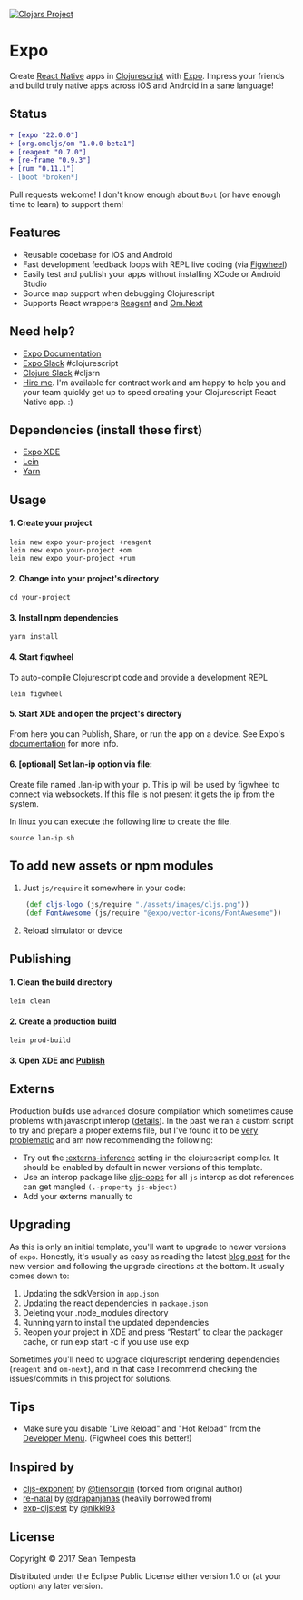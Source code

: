 [![Clojars Project](https://img.shields.io/clojars/v/expo/lein-template.svg)](https://clojars.org/expo/lein-template)

# Expo

Create [React Native](https://facebook.github.io/react-native/) apps in [Clojurescript](http://clojurescript.org/) with [Expo](https://expo.io/).  Impress your friends and build truly native apps across iOS and Android in a sane language!

## Status
```diff
+ [expo "22.0.0"]
+ [org.omcljs/om "1.0.0-beta1"]
+ [reagent "0.7.0"]
+ [re-frame "0.9.3"]
+ [rum "0.11.1"]
- [boot *broken*]
```
Pull requests welcome!  I don't know enough about `Boot` (or have enough time to learn) to support them!


## Features
* Reusable codebase for iOS and Android
* Fast development feedback loops with REPL live coding (via [Figwheel](https://github.com/bhauman/lein-figwheel))
* Easily test and publish your apps without installing XCode or Android Studio
* Source map support when debugging Clojurescript
* Supports React wrappers [Reagent](https://github.com/reagent-project/reagent) and [Om.Next](https://github.com/omcljs/om)

## Need help?
* [Expo Documentation](https://docs.expo.io/versions/latest/index.html)
* [Expo Slack](https://slack.exponentjs.com/) #clojurescript
* [Clojure Slack](http://clojurians.net) #cljsrn
* [Hire me](http://tempesta.io).  I'm available for contract work and am happy to help you and your team quickly get up to speed creating your Clojurescript React Native app. :)

## Dependencies (install these first)
* [Expo XDE](https://docs.expo.io/versions/latest/introduction/installation.html)
* [Lein](http://leiningen.org/#install)
* [Yarn](https://yarnpkg.com/lang/en/docs/install/)

## Usage
#### 1. Create your project

```shell
lein new expo your-project +reagent
lein new expo your-project +om
lein new expo your-project +rum
```
#### 2. Change into your project's directory

```shell
cd your-project
```

#### 3. Install npm dependencies
```shell
yarn install
```

#### 4. Start figwheel
To auto-compile Clojurescript code and provide a development REPL
```shell
lein figwheel
```

#### 5. Start XDE and open the project's directory
From here you can Publish, Share, or run the app on a device.  See Expo's [documentation](https://docs.expo.io/versions/latest/guides/up-and-running.html) for more info.

#### 6. [optional] Set lan-ip option via file:
Create file named .lan-ip with your ip. This ip will be used by figwheel to connect via websockets. If this file is not present it gets the ip from the system.

In linux you can execute the following line to create the file.
```shell
source lan-ip.sh
```


## To add new assets or npm modules
1. Just `js/require` it somewhere in your code:

``` clj
    (def cljs-logo (js/require "./assets/images/cljs.png"))
    (def FontAwesome (js/require "@expo/vector-icons/FontAwesome"))
```
2. Reload simulator or device

## Publishing
#### 1. Clean the build directory
```shell
lein clean
```
#### 2. Create a production build
```shell
lein prod-build
```
#### 3. Open XDE and [Publish](https://docs.expo.io/versions/latest/guides/publishing.html)

## Externs
Production builds use `advanced` closure compilation which sometimes cause problems with javascript interop ([details](https://github.com/cljsjs/packages/wiki/Creating-Externs)).  In the past we ran a custom script to try and prepare a proper externs file, but I've found it to be [very](https://github.com/seantempesta/expo-cljs-template/issues/12) [problematic](https://github.com/seantempesta/expo-cljs-template/issues/16) and am now recommending the following:
* Try out the [:externs-inference](https://clojurescript.org/guides/externs#externs-inference) setting in the clojurescript compiler.  It should be enabled by default in newer versions of this template.
* Use an interop package like [cljs-oops](https://github.com/binaryage/cljs-oops) for all `js` interop as dot references can get mangled `(.-property js-object)`
* Add your externs manually to

## Upgrading
As this is only an initial template, you'll want to upgrade to newer versions of `expo`.
Honestly, it's usually as easy as reading the latest [blog post](https://blog.expo.io/expo-sdk-v20-0-0-is-now-available-79f84232a9d1) for the new version
and following the upgrade directions at the bottom.  It usually comes down to:
1. Updating the sdkVersion in `app.json`
2. Updating the react dependencies in `package.json`
3. Deleting your .node_modules directory
4. Running yarn to install the updated dependencies
5. Reopen your project in XDE and press “Restart” to clear the packager cache, or run exp start -c if you use use exp

Sometimes you'll need to upgrade clojurescript rendering dependencies (`reagent` and `om-next`), and in that case I recommend checking
the issues/commits in this project for solutions.

## Tips
* Make sure you disable "Live Reload" and "Hot Reload" from the [Developer Menu](https://facebook.github.io/react-native/docs/debugging.html).
(Figwheel does this better!)

## Inspired by
* [cljs-exponent](https://github.com/tiensonqin/cljs-exponent) by [@tiensonqin](https://github.com/tiensonqin) (forked from original author)
* [re-natal](https://github.com/drapanjanas/re-natal) by [@drapanjanas](https://github.com/drapanjanas) (heavily borrowed from)
* [exp-cljstest](https://github.com/exponentjs/exp-cljstest) by [@nikki93](https://github.com/nikki93)

## License

Copyright © 2017 Sean Tempesta

Distributed under the Eclipse Public License either version 1.0 or (at
your option) any later version.
